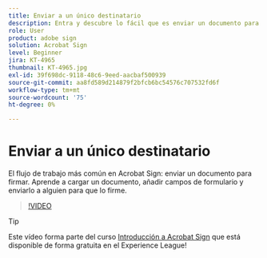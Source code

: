 ```yaml
---
title: Enviar a un único destinatario
description: Entra y descubre lo fácil que es enviar un documento para su firma
role: User
product: adobe sign
solution: Acrobat Sign
level: Beginner
jira: KT-4965
thumbnail: KT-4965.jpg
exl-id: 39f698dc-9118-48c6-9eed-aacbaf500939
source-git-commit: aa8fd589d214879f2bfcb6bc54576c707532fd6f
workflow-type: tm+mt
source-wordcount: '75'
ht-degree: 0%

---
```


# Enviar a un único destinatario

El flujo de trabajo más común en Acrobat Sign: enviar un documento para firmar. Aprende a cargar un documento, añadir campos de formulario y enviarlo a alguien para que lo firme.

>[!VIDEO](https://video.tv.adobe.com/v/341295?quality=12&learn=on&hidetitle=true)

>[!TIP]
>
>Este vídeo forma parte del curso [Introducción a Acrobat Sign](https://experienceleague.adobe.com/?recommended=Sign-U-1-2020.1) que está disponible de forma gratuita en el Experience League!